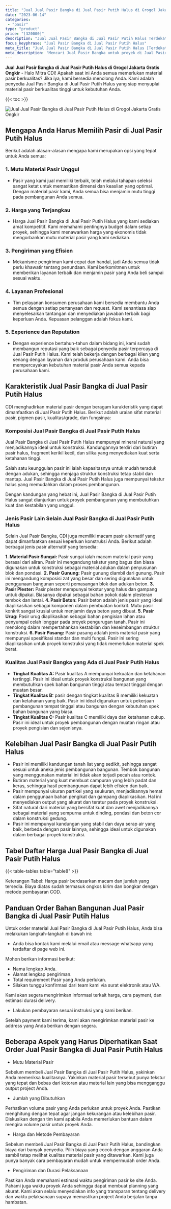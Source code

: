 ```yaml
---
title: "Jual Jual Pasir Bangka di Jual Pasir Putih Halus di Grogol Jakarta Gratis Ongkir"
date: "2023-06-14"
categories:
 - "pasir"
type: "product"
price: "[320000]"
description: "Jual Jual Pasir Bangka di Jual Pasir Putih Halus Terdekat. Jual Pasir Bangka ini sering dipakai dalam proyek konstruksi sebagai material adukan yang berkualitas dan halus. Kontak kami untuk mendapatkan informasi lebih lanjut."
focus_keyphrase: "Jual Pasir Bangka di Jual Pasir Putih Halus"
meta_title: "Jual Jual Pasir Bangka di Jual Pasir Putih Halus [Terdekat] - CDI"
meta_description: "Mencari Jual Pasir Bangka untuk proyek di Jual Pasir Putih Halus? Kami memiliki Jual Pasir Bangka berkualitas untuk material adukan. Segera dapatkan penawaran terbaik."
---
```


**Jual Jual Pasir Bangka di Jual Pasir Putih Halus di Grogol Jakarta Gratis Ongkir** - Halo Mitra CDI! Apakah saat ini Anda semua memerlukan material pasir berkualitas? Jika iya, kami bersedia menolong Anda. Kami adalah penyedia Jual Pasir Bangka di Jual Pasir Putih Halus yang siap menyuplai material pasir berkualitas tinggi untuk kebutuhan Anda.

{{< toc >}}

![Jual Jual Pasir Bangka di Jual Pasir Putih Halus di Grogol Jakarta Gratis Ongkir](/images/pasir/pasir-bangunan-20.jpg)

## Mengapa Anda Harus Memilih Pasir di Jual Pasir Putih Halus

Berikut adalah alasan-alasan mengapa kami merupakan opsi yang tepat untuk Anda semua:

### 1. Mutu Material Pasir Unggul

*   Pasir yang kami jual memiliki terbaik, telah melalui tahapan seleksi sangat ketat untuk memastikan dimensi dan keaslian yang optimal. Dengan material pasir kami, Anda semua bisa menjamin mutu tinggi pada pembangunan Anda semua.

### 2. Harga yang Terjangkau

*   Harga Jual Pasir Bangka di Jual Pasir Putih Halus yang kami sediakan amat kompetitif. Kami memahami pentingnya budget dalam setiap proyek, sehingga kami menawarkan harga yang ekonomis tidak mengorbankan mutu material pasir yang kami sediakan.

### 3. Pengiriman yang Efisien

*   Mekanisme pengiriman kami cepat dan handal, jadi Anda semua tidak perlu khawatir tentang penundaan. Kami berkomitmen untuk memberikan layanan terbaik dan menjamin pasir yang Anda beli sampai sesuai waktu.

### 4. Layanan Profesional

*   Tim pelayanan konsumen perusahaan kami bersedia membantu Anda semua dengan setiap pertanyaan dan request. Kami senantiasa siap menyelesaikan tantangan dan menyediakan jawaban terbaik bagi keperluan Anda. Kepuasan pelanggan adalah fokus kami.

### 5. Experience dan Reputation

*   Dengan experience bertahun-tahun dalam bidang ini, kami sudah membangun reputasi yang baik sebagai penyedia pasir terpercaya di Jual Pasir Putih Halus. Kami telah bekerja dengan berbagai klien yang senang dengan layanan dan produk perusahaan kami. Anda bisa mempercayakan kebutuhan material pasir Anda semua kepada perusahaan kami.

## Karakteristik Jual Pasir Bangka di Jual Pasir Putih Halus

CDI menghadirkan material pasir dengan beragam karakteristik yang dapat dimanfaatkan di Jual Pasir Putih Halus. Berikut adalah uraian sifat material pasir, pigmen pasir, kualitas/grade, dan fungsinya:

### Komposisi Jual Pasir Bangka di Jual Pasir Putih Halus

Jual Pasir Bangka di Jual Pasir Putih Halus mempunyai mineral natural yang menjadikannya ideal untuk konstruksi. Kandungannya terdiri dari butiran pasir halus, fragment kerikil kecil, dan silika yang menyediakan kuat serta ketahanan tinggi.

Salah satu keunggulan pasir ini ialah kapasitasnya untuk mudah teraduk dengan adukan, sehingga menjaga struktur konstruksi tetap stabil dan mantap. Jual Pasir Bangka di Jual Pasir Putih Halus juga mempunyai tekstur halus yang memudahkan dalam proses pembangunan.

Dengan kandungan yang hebat ini, Jual Pasir Bangka di Jual Pasir Putih Halus sangat dianjurkan untuk proyek pembangunan yang membutuhkan kuat dan kestabilan yang unggul.

### Jenis Pasir Lain Selain Jual Pasir Bangka di Jual Pasir Putih Halus

Selain Jual Pasir Bangka, CDI juga memiliki macam pasir alternatif yang dapat dimanfaatkan sesuai keperluan konstruksi Anda. Berikut adalah berbagai jenis pasir alternatif yang tersedia:

**1\. Material Pasir Sungai:** Pasir sungai ialah macam material pasir yang berasal dari aliran. Pasir ini mengandung tekstur yang bagus dan biasa digunakan untuk konstruksi sebagai material adukan dalam penyusunan blok dan pondasi.
**2\. Pasir Gunung:** Pasir gunung diambil dari gunung. Pasir ini mengandung komposisi zat yang besar dan sering digunakan untuk penggunaan bangunan seperti pemasangan blok dan adukan beton.
**3\. Pasir Plester:** Pasir plester mempunyai tekstur yang halus dan gampang untuk dipakai. Biasanya dipakai sebagai bahan pokok dalam plesteran tembok dan lantai.
**4\. Pasir Beton:** Pasir beton adalah jenis pasir yang ideal diaplikasikan sebagai komponen dalam pembuatan konkrit. Mutu pasir konkrit sangat krusial untuk menjamin daya beton yang dibuat.
**5\. Pasir Urug:** Pasir urug diaplikasikan sebagai bahan pengisian lahan atau penyumpal celah longgar pada proyek pengurugan tanah. Pasir ini menolong dalam mempertahankan kestabilan dan keseimbangan struktur konstruksi.
**6\. Pasir Pasang:** Pasir pasang adalah jenis material pasir yang mempunyai spesifikasi standar dan multi fungsi. Pasir ini sering diaplikasikan untuk proyek konstruksi yang tidak memerlukan material spek berat.

### Kualitas Jual Pasir Bangka yang Ada di Jual Pasir Putih Halus

*   **Tingkat Kualitas A:** Pasir kualitas A mempunyai kekuatan dan ketahanan tertinggi. Pasir ini ideal untuk proyek konstruksi bangunan yang membutuhkan spek bahan bangunan tinggi atau tempat tinggal dengan muatan besar.
*   **Tingkat Kualitas B:** pasir dengan tingkat kualitas B memiliki kekuatan dan ketahanan yang baik. Pasir ini ideal digunakan untuk pekerjaan pembangunan tempat tinggal atau bangunan dengan kebutuhan spek bahan bangunan yang biasa.
*   **Tingkat Kualitas C:** Pasir kualitas C memiliki daya dan ketahanan cukup. Pasir ini ideal untuk proyek pembangunan dengan muatan ringan atau proyek pengisian dan sejenisnya.

## Kelebihan Jual Pasir Bangka di Jual Pasir Putih Halus

*   Pasir ini memiliki kandungan tanah liat yang sedikit, sehingga sangat sesuai untuk aneka jenis pembangunan bangunan. Tembok bangunan yang menggunakan material ini tidak akan terjadi pecah atau rontok.
*   Butiran material yang kuat membuat campuran yang lebih padat dan keras, sehingga hasil pembangunan dapat lebih efisien dan baik.
*   Pasir mempunyai ukuran partikel yang seukuran, menjadikannya hemat dalam penggunaan bahan pengikat dan gampang diaplikasikan. Hal ini menyediakan output yang akurat dan teratur pada proyek konstruksi.
*   Sifat natural dari material yang bersifat kuat dan awet menjadikannya sebagai material yang sempurna untuk dinding, pondasi dan beton cor dalam konstruksi gedung.
*   Pasir ini mempunyai kandungan yang stabil dan daya serap air yang baik, berbeda dengan pasir lainnya, sehingga ideal untuk digunakan dalam berbagai proyek konstruksi.

## Tabel Daftar Harga Jual Pasir Bangka di Jual Pasir Putih Halus

{{< table-tables table="table8" >}}

Keterangan Tabel: Harga pasir berdasarkan macam dan jumlah yang tersedia. Biaya diatas sudah termasuk ongkos kirim dan bongkar dengan metode pembayaran COD.

## Panduan Order Bahan Bangunan Jual Pasir Bangka di Jual Pasir Putih Halus

Untuk order material Jual Pasir Bangka di Jual Pasir Putih Halus, Anda bisa melakukan langkah-langkah di bawah ini:

*   Anda bisa kontak kami melalui email atau message whatsapp yang terdaftar di page web ini.

Mohon berikan informasi berikut:

*   Nama lengkap Anda.
*   Alamat lengkap pengiriman.
*   Total requirement Pasir yang Anda perlukan.
*   Silakan tunggu konfirmasi dari team kami via surat elektronik atau WA.

Kami akan segera mengirimkan informasi terkait harga, cara payment, dan estimasi durasi delivery.
*   Lakukan pembayaran sesuai instruksi yang kami berikan.

Setelah payment kami terima, kami akan mengirimkan material pasir ke address yang Anda berikan dengan segera.

## Beberapa Aspek yang Harus Diperhatikan Saat Order Jual Pasir Bangka di Jual Pasir Putih Halus

*   Mutu Material Pasir

Sebelum membeli Jual Pasir Bangka di Jual Pasir Putih Halus, yakinkan Anda memeriksa kualitasnya. Yakinkan material pasir tersebut punya tekstur yang tepat dan bebas dari kotoran atau material lain yang bisa mengganggu output project Anda.
*   Jumlah yang Dibutuhkan

Perhatikan volume pasir yang Anda perlukan untuk proyek Anda. Pastikan menghitung dengan tepat agar jangan kekurangan atau kelebihan pasir. Diskusikan dengan tim kami apabila Anda memerlukan bantuan dalam mengira volume pasir untuk proyek Anda.
*   Harga dan Metode Pembayaran

Sebelum membeli Jual Pasir Bangka di Jual Pasir Putih Halus, bandingkan biaya dari banyak penyedia. Pilih biaya yang cocok dengan anggaran Anda sambil tetap melihat kualitas material pasir yang ditawarkan. Kami juga punya banyak cara pembayaran mudah untuk mempermudah order Anda.
*   Pengiriman dan Durasi Pelaksanaan

Pastikan Anda memahami estimasi waktu pengiriman pasir ke site Anda. Pahami juga waktu proyek Anda sehingga dapat membuat planning yang akurat. Kami akan selalu menyediakan info yang transparan tentang delivery dan waktu pelaksanaan supaya memastikan project Anda berjalan tanpa hambatan.